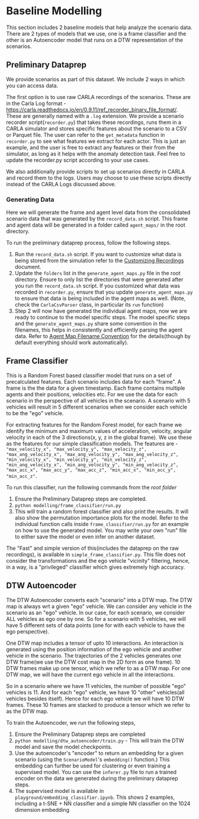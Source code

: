 # Baseline Modelling

This section includes 2 baseline models that help analyze the scenario data. There are 2 types of models that we use, one is a frame classifier and the other is an Autoencoder model that runs on a DTW representation of the scenarios.

## Preliminary Dataprep

We provide scenarios as part of this dataset. We include 2 ways in which you can access data.

The first option is to use raw CARLA recordings of the scenarios. These are in the Carla Log format - https://carla.readthedocs.io/en/0.9.11/ref_recorder_binary_file_format/. These are generally named with a `.log` extension. We provide a scenario recorder script(`recorder.py`) that takes these recordings, runs them in a CARLA simulator and stores specific features about the scenario to a CSV or Parquet file. The user can refer to the `get_metadata` function in `recorder.py` to see what features we extract for each actor. This is just an example, and the user is free to extract any features or their from the simulator, as long as it helps with the anomaly detection task. Feel free to update the recorder.py script according to your use cases.

We also additionally provide scripts to set up scenarios directly in CARLA and record them to the logs. Users may choose to use these scripts directly instead of the CARLA Logs discussed above.

### Generating Data

Here we will generate the frame and agent level data from the consolidated scenario data that was generated by the `record_data.sh` script. This frame and agent data will be generated in a folder called `agent_maps/` in the root directory. 

To run the preliminary dataprep process, follow the following steps.

1. Run the `record_data.sh` script. If you want to customize what data is being stored from the simulation refer to the [Customizing Recordings](../custom_recordings.md) document.
2. Update the `folders` list in the `generate_agent_maps.py` file in the root directory. Ensure to only list the directories that were generated after you run the `record_data.sh` script. If you customized what data was recorded in `recorder.py`, ensure that you update `generate_agent_maps.py` to ensure that data is being included in the agent maps as well. (Note, check the `CarlaCsvParser` class, in particular its `run` function)
3. Step 2 will now have generated the individual agent maps, now we are ready to continue to the model specific steps. The model specific steps and the `generate_agent_maps.py` share some convention in the filenames, this helps in consistently and efficiently parsing the agent data. Refer to [Agent Map Filename Convention](agent_map_filename_convention.md) for the details(though by default everything should work automatically).

## Frame Classifier

This is a Random Forest based classifier model that runs on a set of precalculated features. Each scenario includes data for each "frame". A frame is the the data for a given timestamp. Each frame contains multiple agents and their positions, velocities etc. For we use the data for each scenario in the perspective of all vehicles in the scenario. A scenario with 5 vehicles will result in 5 different scenarios when we consider each vehicle to be the "ego" vehicle.

For extracting features for the Random Forest model, for each frame we identify the minimum and maximum values of acceleration, velocity, angular velocity in each of the 3 directions(x, y, z in the global frame). We use these as the features for our simple classification models. The features are - `"max_velocity_x", "max_velocity_y", "max_velocity_z", "max_ang_velocity_x", "max_ang_velocity_y", "max_ang_velocity_z", "min_velocity_x", "min_velocity_y", "min_velocity_z", "min_ang_velocity_x", "min_ang_velocity_y", "min_ang_velocity_z", "max_acc_x", "max_acc_y", "max_acc_z", "min_acc_x", "min_acc_y", "min_acc_z"`.

To run this classifier, run the following commands from the *root folder*

1. Ensure the Preliminary Dataprep steps are completed.
2. `python modelling/frame_classifier/run.py`
3. This will train a random forest classifier and also print the results. It will also show the permutation importance plots for the model. Refer to the individual function calls inside `frame_classifier/run.py` for an example on how to use the generated model. You may write your own "run" file to either save the model or even infer on another dataset.

The "Fast" and simple version of this(includes the dataprep on the raw recordings), is available in `simple_frame_classifier.py`. This file does not consider the transformations and the ego vehicle "vicinity" filtering, hence, in a way, is a "privileged" classifier which gives extremely high accuracy.

## DTW Autoencoder

The DTW Autoencoder converts each "scenario" into a DTW map. The DTW map is always wrt a given "ego" vehicle. We can consider any vehicle in the scenario as an "ego" vehicle. In our case, for each scenario, we consider ALL vehicles as ego one by one. So for a scenario with 5 vehicles, we will have 5 different sets of data points (one for with each vehicle to have the ego perspective). 

One DTW map includes a tensor of upto 10 interactions. An interaction is generated using the position information of the ego vehicle and another vehicle in the scenario. The trajectories of the 2 vehicles generates one DTW frame(we use the DTW cost map in the 2D form as one frame). 10 DTW frames make up one tensor, which we refer to as a DTW map. For one DTW map, we will have the current ego vehicle in all the interactions.

So in a scenario where we have 11 vehicles, the number of possible "ego" vehicles is 11. And for each "ego" vehicle, we have 10 "other" vehicles(all vehicles besides itself). Hence for each ego vehicle we will have 10 DTW frames. These 10 frames are stacked to produce a tensor which we refer to as the DTW map.

To train the Autoencoder, we run the following steps,

1. Ensure the Preliminary Dataprep steps are completed
2. `python modelling/dtw_autoencoder/train.py` - This will train the DTW model and save the model checkpoints.
3. Use the autoencoder's "encoder" to return an embedding for a given scenario (using the `ScenarioModel`'s `embedding()` function.) This embedding can further be used for clustering or even training a supervised model. You can use the `inferer.py` file to run a trained encoder on the data we generated during the preliminary dataprep steps.
4. The supervised model is available in `playground/embedding_classifier.ipynb`. This shows 2 examples, including a t-SNE + NN classifier and a simple NN classifier on the 1024 dimension embedding